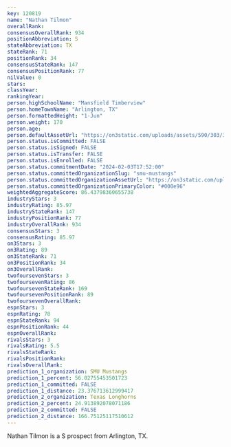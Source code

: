 ```yaml
---
key: 120819
name: "Nathan Tilmon"
overallRank: 
consensusOverallRank: 934
positionAbbreviation: S
stateAbbreviation: TX
stateRank: 71
positionRank: 34
consensusStateRank: 147
consensusPositionRank: 77
nilValue: 0
stars: 
classYear: 
rankingYear: 
person.highSchoolName: "Mansfield Timberview"
person.homeTownName: "Arlington, TX"
person.formattedHeight: "1-Jun"
person.weight: 170
person.age: 
person.defaultAssetUrl: "https://on3static.com/uploads/assets/590/303/303590.png"
person.status.isCommitted: FALSE
person.status.isSigned: FALSE
person.status.isTransfer: FALSE
person.status.isEnrolled: FALSE
person.status.commitmentDate: "2024-02-03T17:52:00"
person.status.committedOrganizationSlug: "smu-mustangs"
person.status.committedOrganizationAssetUrl: "https://on3static.com/uploads/assets/229/150/150229.svg"
person.status.committedOrganizationPrimaryColor: "#000e96"
weightedAggregateScore: 86.43798360655738
industryStars: 3
industryRating: 85.97
industryStateRank: 147
industryPositionRank: 77
industryOverallRank: 934
consensusStars: 3
consensusRating: 85.97
on3Stars: 3
on3Rating: 89
on3StateRank: 71
on3PositionRank: 34
on3OverallRank: 
twofoursevenStars: 3
twofoursevenRating: 86
twofoursevenStateRank: 169
twofoursevenPositionRank: 89
twofoursevenOverallRank: 
espnStars: 3
espnRating: 78
espnStateRank: 94
espnPositionRank: 44
espnOverallRank: 
rivalsStars: 3
rivalsRating: 5.5
rivalsStateRank: 
rivalsPositionRank: 
rivalsOverallRank: 
prediction_1_organization: SMU Mustangs
prediction_1_percent: 56.02755453501723
prediction_1_committed: FALSE
prediction_1_distance: 23.376713612999417
prediction_2_organization: Texas Longhorns
prediction_2_percent: 24.913892078071186
prediction_2_committed: FALSE
prediction_2_distance: 166.75125117510612
---
```

Nathan Tilmon is a S prospect from Arlington, TX.
